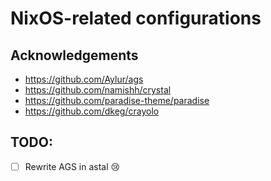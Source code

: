 # NixOS-related configurations

## Acknowledgements

- https://github.com/Aylur/ags
- https://github.com/namishh/crystal
- https://github.com/paradise-theme/paradise
- https://github.com/dkeg/crayolo

## TODO:

- [ ] Rewrite AGS in astal 😢
